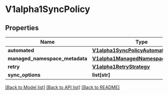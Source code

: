 # V1alpha1SyncPolicy

## Properties
Name | Type | Description | Notes
------------ | ------------- | ------------- | -------------
**automated** | [**V1alpha1SyncPolicyAutomated**](V1alpha1SyncPolicyAutomated.md) |  | [optional] 
**managed_namespace_metadata** | [**V1alpha1ManagedNamespaceMetadata**](V1alpha1ManagedNamespaceMetadata.md) |  | [optional] 
**retry** | [**V1alpha1RetryStrategy**](V1alpha1RetryStrategy.md) |  | [optional] 
**sync_options** | **list[str]** |  | [optional] 

[[Back to Model list]](../README.md#documentation-for-models) [[Back to API list]](../README.md#documentation-for-api-endpoints) [[Back to README]](../README.md)


